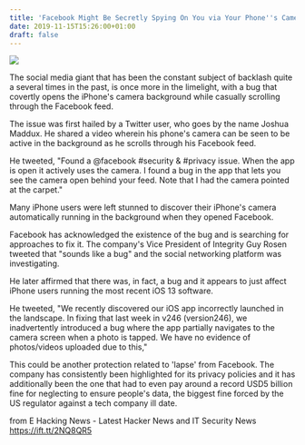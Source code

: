 ```yaml
---
title: 'Facebook Might Be Secretly Spying On You via Your Phone''s Camera'
date: 2019-11-15T15:26:00+01:00
draft: false
---
```


[![](https://4.bp.blogspot.com/-j2O_pa8GIfU/Xc6m2yhsFeI/AAAAAAAA6Tk/pVQdLWh5nOwNXT0LUZwKPADLgMJjY-ipgCLcBGAsYHQ/s640/facebook-ios-bug-camera-1200x630.jpg)](https://4.bp.blogspot.com/-j2O_pa8GIfU/Xc6m2yhsFeI/AAAAAAAA6Tk/pVQdLWh5nOwNXT0LUZwKPADLgMJjY-ipgCLcBGAsYHQ/s1600/facebook-ios-bug-camera-1200x630.jpg)

  

The social media giant that has been the constant subject of backlash quite a several times in the past, is once more in the limelight, with a bug that covertly opens the iPhone's camera background while casually scrolling through the Facebook feed.  
  
The issue was first hailed by a Twitter user, who goes by the name Joshua Maddux. He shared a video wherein his phone's camera can be seen to be active in the background as he scrolls through his Facebook feed.  
  
He tweeted, "Found a @facebook #security & #privacy issue. When the app is open it actively uses the camera. I found a bug in the app that lets you see the camera open behind your feed. Note that I had the camera pointed at the carpet."  
  
Many iPhone users were left stunned to discover their iPhone's camera automatically running in the background when they opened Facebook.  
  
Facebook has acknowledged the existence of the bug and is searching for approaches to fix it. The company's Vice President of Integrity Guy Rosen tweeted that "sounds like a bug" and the social networking platform was investigating.  
  
He later affirmed that there was, in fact, a bug and it appears to just affect iPhone users running the most recent iOS 13 software.  
  
He tweeted, "We recently discovered our iOS app incorrectly launched in the landscape. In fixing that last week in v246 (version246), we inadvertently introduced a bug where the app partially navigates to the camera screen when a photo is tapped. We have no evidence of photos/videos uploaded due to this,"  
  
This could be another protection related to 'lapse' from Facebook. The company has consistently been highlighted for its privacy policies and it has additionally been the one that had to even pay around a record USD5 billion fine for neglecting to ensure people's data, the biggest fine forced by the US regulator against a tech company ill date.  
  

  
  
from E Hacking News - Latest Hacker News and IT Security News https://ift.tt/2NQ8QR5